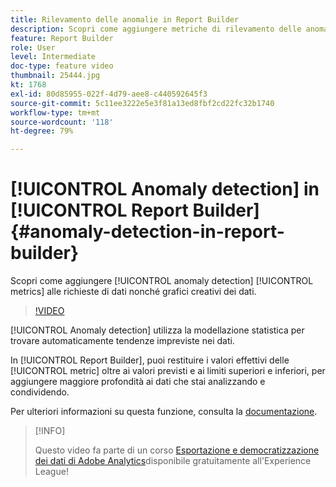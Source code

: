 ```yaml
---
title: Rilevamento delle anomalie in Report Builder
description: Scopri come aggiungere metriche di rilevamento delle anomalie alle richieste di dati nonché grafici creativi dei dati.
feature: Report Builder
role: User
level: Intermediate
doc-type: feature video
thumbnail: 25444.jpg
kt: 1768
exl-id: 80d85955-022f-4d79-aee8-c440592645f3
source-git-commit: 5c11ee3222e5e3f81a13ed8fbf2cd22fc32b1740
workflow-type: tm+mt
source-wordcount: '118'
ht-degree: 79%

---
```


# [!UICONTROL Anomaly detection] in [!UICONTROL Report Builder] {#anomaly-detection-in-report-builder}

Scopri come aggiungere [!UICONTROL anomaly detection] [!UICONTROL metrics] alle richieste di dati nonché grafici creativi dei dati.

>[!VIDEO](https://video.tv.adobe.com/v/23543/?quality=12)

[!UICONTROL Anomaly detection] utilizza la modellazione statistica per trovare automaticamente tendenze impreviste nei dati.

In [!UICONTROL Report Builder], puoi restituire i valori effettivi delle [!UICONTROL metric] oltre ai valori previsti e ai limiti superiori e inferiori, per aggiungere maggiore profondità ai dati che stai analizzando e condividendo.

Per ulteriori informazioni su questa funzione, consulta la [documentazione](https://experienceleague.adobe.com/docs/analytics/analyze/analysis-workspace/virtual-analyst/anomaly-detection/statistics-anomaly-detection.html?lang=it).

>[!INFO]
>
> Questo video fa parte di un corso [Esportazione e democratizzazione dei dati di Adobe Analytics](https://experienceleague.adobe.com/?recommended=Analytics-A-1-2022.1.democratizing)disponibile gratuitamente all&#39;Experience League!